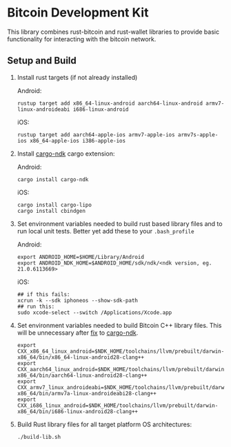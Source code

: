 Bitcoin Development Kit
=======================

This library combines rust-bitcoin and rust-wallet libraries to provide basic functionality for interacting with the 
bitcoin network.

## Setup and Build

1. Install rust targets (if not already installed)
   
   Android: 
      ```
      rustup target add x86_64-linux-android aarch64-linux-android armv7-linux-androideabi i686-linux-android
      ```
      
      iOS:
      ```
      rustup target add aarch64-apple-ios armv7-apple-ios armv7s-apple-ios x86_64-apple-ios i386-apple-ios
      ```
   
3. Install [cargo-ndk](https://docs.rs/crate/cargo-ndk/0.6.1) cargo extension:
   
   Android:
   ```
   cargo install cargo-ndk
   ```

   iOS:
   ```
   cargo install cargo-lipo
   cargo install cbindgen
   ```

1. Set environment variables needed to build rust based library files and
   to run local unit tests. Better yet add these to your `.bash_profile`

    Android:
    ```
    export ANDROID_HOME=$HOME/Library/Android
    export ANDROID_NDK_HOME=$ANDROID_HOME/sdk/ndk/<ndk version, eg. 21.0.6113669>
    ```

    iOS:
    ```
    ## if this fails:
    xcrun -k --sdk iphoneos --show-sdk-path
    ## run this:
    sudo xcode-select --switch /Applications/Xcode.app
    ```

1. Set environment variables needed to build Bitcoin C++ library files. This will be unnecessary after [fix](https://github.com/bbqsrc/cargo-ndk/pull/7) to [cargo-ndk](https://docs.rs/crate/cargo-ndk/0.6.1).

    ```
    export CXX_x86_64_linux_android=$NDK_HOME/toolchains/llvm/prebuilt/darwin-x86_64/bin/x86_64-linux-android28-clang++
    export CXX_aarch64_linux_android=$NDK_HOME/toolchains/llvm/prebuilt/darwin-x86_64/bin/aarch64-linux-android28-clang++
    export CXX_armv7_linux_androideabi=$NDK_HOME/toolchains/llvm/prebuilt/darwin-x86_64/bin/armv7a-linux-androideabi28-clang++
    export CXX_i686_linux_android=$NDK_HOME/toolchains/llvm/prebuilt/darwin-x86_64/bin/i686-linux-android28-clang++
    ```

1. Build Rust library files for all target platform OS architectures:
    
   ```
   ./build-lib.sh
   ```